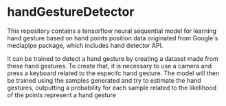 # handGestureDetector

This repository contains a tensorflow neural sequential model for learning hand gesture based on hand points position data originated from Google's mediapipe package, which includes hand detector API. 

It can be trained to detect a hand gesture by creating a dataset made from these hand gestures. To create that, it is necessary to use a camera and press a keyboard related to the especifc hand gesture. The model will then be trained using the samples generated and try to estimate the hand gestures, outputting a probability for each sample related to the likelihood of the points represent a hand gesture 
